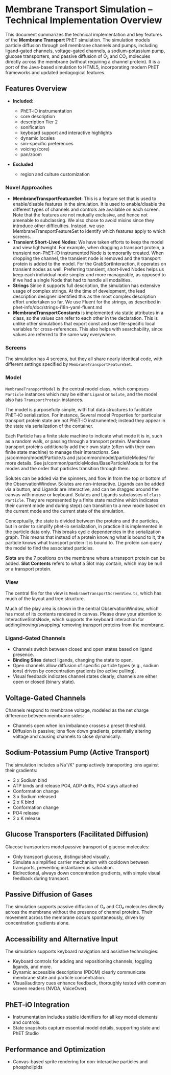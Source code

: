 # Membrane Transport Simulation – Technical Implementation Overview

This document summarizes the technical implementation and key features of the **Membrane Transport** PhET simulation.
The simulation models particle diffusion through cell membrane channels and pumps, including ligand-gated channels,
voltage-gated channels, a sodium-potassium pump, glucose transporters, and passive diffusion of O₂ and CO₂ molecules
directly across the membrane (without requiring a channel protein). It is a port of the Java-based simulation to HTML5,
incorporating modern PhET frameworks and updated pedagogical features.

## Features Overview

- **Included:**
  - PhET-iO instrumentation
  - core description
  - description Tier 2
  - sonification
  - keyboard support and interactive highlights
  - dynamic locales
  - sim-specific preferences
  - voicing (core)
  - pan/zoom

- **Excluded**
  - region and culture customization

### Novel Approaches

* **MembraneTransportFeatureSet**: This is a feature set that is used to enable/disable features in the simulation. It
  is used to enable/disable the different types of channels and controls are available on each screen. Note that the
  features are not mutually exclusive, and hence not amenable to subclassing. We also chose to avoid mixins since they
  introduce other difficulties. Instead, we use MembraneTransportFeatureSet to identify which features apply to which
  screens.
* **Transient Short-Lived Nodes**: We have taken efforts to keep the model and view lightweight. For example, when
  dragging a transport protein, a transient non-PhET-iO instrumented Node is temporarily created. When dropping the
  channel, the transient node is removed and the transport protein is added to the model. For the GrabSortInteraction,
  it operates on transient nodes as well. Preferring transient, short-lived Nodes helps us keep each individual node
  simpler and more manageable, as opposed to if we had a single Node that had to handle all modalities.
* **Strings** Since it supports full description, the simulation has extensive usage of complex strings. At the time of
  development, the lead description designer identified this as the most complex description effort undertaken so far.
  We use Fluent for the strings, as described in phet-info/doc/strings-i18n-yaml-fluent.md
* **MembraneTransportConstants** is implemented via static attributes in a class, so the values can refer to each other
  in the declaration. This is unlike other simulations that export const and use file-specific local variables for
  cross-references. This also helps with searchability, since values are referred to the same way everywhere.

### Screens

The simulation has 4 screens, but they all share nearly identical code, with different settings specified by
`MembraneTransportFeatureSet`.

### Model

`MembraneTransportModel` is the central model class, which composes `Particle` instances which may be either `Ligand` or
`Solute`, and the model also has `TransportProtein` instances.

The model is purposefully simple, with flat data structures to facilitate PhET-iO serialization. For instance, Several
model Properties for particular transport protein state are not PhET-iO instrumented; instead they appear in the state
via serialization of the container.

Each Particle has a finite state machine to indicate what mode it is in, such as a random walk, or passing through a
transport protein. Membrane transport proteins additionally add their own state (often with their own finite state
machine) to manage their interactions. See js/common/model/Particle.ts and js/common/model/particleModes/ for more
details. See js/common/particleModes/BaseParticleMode.ts for the modes and the order that particles transition through
them.

Solutes can be added via the spinners, and flow in from the top or bottom of the ObservationWindow. Solutes are
non-interactive. Ligands can be added via a button, and Ligands are interactive, and can be dragged around the canvas
with mouse or keyboard. Solutes and Ligands subclasses of `class Particle`. They are represented by a finite state
machine which indicates their current mode and during step() can transition to a new mode based on the current mode and
the current state of the simulation.

Conceptually, the state is divided between the proteins and the particles, but in order to simplify phet-io
serialization, in practice it is implemented in the particle data only. This breaks cyclic dependencies in the
serialization graph. This means that instead of a protein knowing what is bound to it, the particle knows what transport
protein it is bound to. The protein can query the model to find the associated particles.

**Slots** are the 7 positions on the membrane where a transport protein can be added.
**Slot Contents** refers to what a Slot may contain, which may be null or a transport protein.

### View

The central file for the view is `MembraneTransportScreenView.ts`, which has much of the layout and tree structure.

Much of the play area is shown in the central ObservationWindow, which has most of its contents rendered in canvas.
Please draw your attention to InteractiveSlotsNode, which supports the keyboard interaction for adding/moving/swapping/
removing transport proteins from the membrane.

### Ligand-Gated Channels

- Channels switch between closed and open states based on ligand presence.
- **Binding Sites** detect ligands, changing the state to open.
- Open channels allow diffusion of specific particle types (e.g., sodium ions) driven by concentration gradients (no
  active pulling).
- Visual feedback indicates channel states clearly; channels are either open or closed (binary state).

## Voltage-Gated Channels

Channels respond to membrane voltage, modeled as the net charge difference between membrane sides:

- Channels open when ion imbalance crosses a preset threshold.
- Diffusion is passive; ions flow down gradients, potentially altering voltage and causing channels to close
  dynamically.

## Sodium-Potassium Pump (Active Transport)

The simulation includes a Na⁺/K⁺ pump actively transporting ions against their gradients:

* 3 x Sodium bind
* ATP binds and release PO4, ADP drifts, PO4 stays attached
* Conformation change
* 3 x Sodium released
* 2 x K bind
* Conformation change
* PO4 release
* 2 x K release

## Glucose Transporters (Facilitated Diffusion)

Glucose transporters model passive transport of glucose molecules:

- Only transport glucose, distinguished visually.
- Simulate a simplified carrier mechanism with cooldown between transports, preventing instantaneous saturation.
- Bidirectional, always down concentration gradients, with simple visual feedback during transport.

## Passive Diffusion of Gases

The simulation supports passive diffusion of O₂ and CO₂ molecules directly across the membrane without the presence of
channel proteins. Their movement across the membrane occurs spontaneously, driven by concentration gradients alone.

## Accessibility and Alternative Input

The simulation supports keyboard navigation and assistive technologies:

- Keyboard controls for adding and repositioning channels, toggling ligands, and more.
- Dynamic accessible descriptions (PDOM) clearly communicate membrane state and particle concentration.
- Visual/auditory cues enhance feedback, thoroughly tested with common screen readers (NVDA, VoiceOver).

## PhET-iO Integration

- Instrumentation includes stable identifiers for all key model elements and controls.
- State snapshots capture essential model details, supporting state and PhET Studio

## Performance and Optimization

- Canvas-based sprite rendering for non-interactive particles and phospholipids